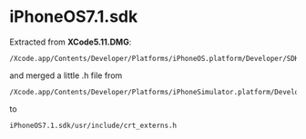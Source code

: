 # iPhoneOS7.1.sdk
Extracted from **XCode5.11.DMG**: 
```
/Xcode.app/Contents/Developer/Platforms/iPhoneOS.platform/Developer/SDKs/iPhoneOS7.1.sdk/`
```
and merged a little .h file from 
```
/Xcode.app/Contents/Developer/Platforms/iPhoneSimulator.platform/Developer/SDKs/iPhoneSimulator.sdk/usr/include/crt_externs.h
```
to
```
iPhoneOS7.1.sdk/usr/include/crt_externs.h
```
